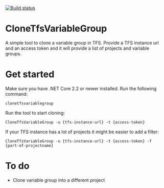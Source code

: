 [![Build status](https://ci.appveyor.com/api/projects/status/5y76tvvcxbbofol1/branch/master?svg=true)](https://ci.appveyor.com/project/JacobDuijzer88395/clonetfsvariablegroup/branch/master)

# CloneTfsVariableGroup

A simple tool to clone a variable group in TFS. Provide a TFS instance url and an access token and it will provide a list of projects and variable groups.

# Get started

Make sure you have .NET Core 2.2 or newer installed. Run the following command:

```
clonetfsvariablegroup
```

Run the tool to start cloning:
```
CloneTfsVariableGroup -u {tfs-instance-url} -t {access-token}
```

If your TFS instance has a lot of projects it might be easier to add a filter:
```
CloneTfsVariableGroup -u {tfs-instance-url} -t {access-token} -f {part-of-projectname}
```

# To do

* Clone variable group into a different project
